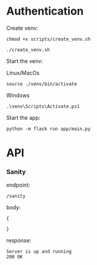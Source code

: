 # Authentication
Create venv:
```
chmod +x scripts/create_venv.sh

./create_venv.sh
```
Start the venv:

Linux/MacOs
```
source ./venv/bin/activate
```

Windows

```
.\venv\Scripts\Activate.ps1
```

Start the app:

```
python -m flask run app/main.py
```

# API

### Sanity

endpoint: 
```
/sanity
```
body:
```
{

}
```
response:
```
Server is up and running
200 OK
```
